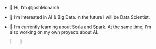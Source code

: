 - 👋 Hi, I’m @joshMonarch
- 👀 I’m interested in AI & Big Data. In the future I will be Data Scientist.
- 🌱 I’m currently learning about Scala and Spark. At the same time, I'm also working on my own proyects about AI.
    
  <a href="https://www.linkedin.com/in/jos%C3%A9-rey-arij%C3%B3n-a10746180/">
    <img src="https://cdn.icon-icons.com/icons2/805/PNG/512/linkedin_icon-icons.com_65929.png" width="6%" height="6% alt="LinkedIn profile" />
  </a>
  <a href="mailto:reyarijonjose@gmail.com">
      <img src="https://cdn.icon-icons.com/icons2/2631/PNG/512/gmail_new_logo_icon_159149.png" width="6%" height="6%" alt="My email"/>
  </a>



<!---
joshMonarch/joshMonarch is a ✨ special ✨ repository because its `README.md` (this file) appears on your GitHub profile.
You can click the Preview link to take a look at your changes.
--->
